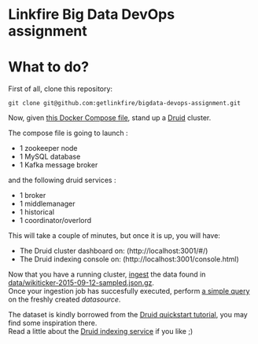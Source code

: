 Linkfire Big Data DevOps assignment
================

What to do?
===========

First of all, clone this repository:

```
git clone git@github.com:getlinkfire/bigdata-devops-assignment.git
```

Now, given [this Docker Compose file](./docker-compose.yml), stand up a [Druid](http://druid.io) cluster.

The compose file is going to launch :

- 1 zookeeper node
- 1 MySQL database
- 1 Kafka message broker

and the following druid services :

- 1 broker
- 1 middlemanager
- 1 historical
- 1 coordinator/overlord

This will take a couple of minutes, but once it is up, you will have:  
- The Druid cluster dashboard on: (http://localhost:3001/#/)
- The Druid indexing console on: (http://localhost:3001/console.html)

Now that you have a running cluster, [ingest](wikiticker-index.json) the data found in [data/wikiticker-2015-09-12-sampled.json.gz](data/wikiticker-2015-09-12-sampled.json.gz).  
Once your ingestion job has succesfully executed, perform [a simple query](wikiticker-top-pages.json) on the freshly created *datasource*.

The dataset is kindly borrowed from the [Druid quickstart tutorial](http://druid.io/docs/0.12.1/tutorials/quickstart.html), you may find some inspiration there.  
Read a little about the [Druid indexing service](http://druid.io/docs/0.12.1/design/indexing-service.html) if you like ;)
